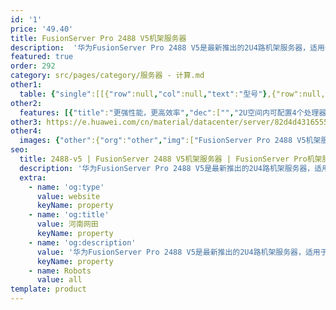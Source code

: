 ```yaml
---
id: '1'
price: '49.40'
title: FusionServer Pro 2488 V5机架服务器
description:  '华为FusionServer Pro 2488 V5是最新推出的2U4路机架服务器，适用于虚拟化、高性能计算(HPC)、数据库、SAP HANA等计算密集型场景，相比于2台传统2U2路机架服务器，在虚拟化应用场景中1台2488 V5可以带来约32%的OPEX节省。2488 V5在2U空间内可配置4个处理器，32条DDR4内存，以及最多25*2.5”的本地存储资源（可配置8个NVMe SSD）。集成DEMT智能功耗管理、FDM智能故障管理等专利技术，可选配华为FusionDirector全生命周期管理软件，能够有效降低运营成本、提升投资回报。'
featured: true
order: 292
category: src/pages/category/服务器 - 计算.md
other1: 
  table: {"single":[[{"row":null,"col":null,"text":"型号"},{"row":null,"col":null,"text":"FusionServer Pro 2488 V5"}],[{"row":null,"col":null,"text":"形态"},{"row":null,"col":null,"text":"2U 机架服务器"}],[{"row":null,"col":null,"text":"处理器"},{"row":null,"col":null,"text":"2/4个第一代英特尔®至强®可扩展处理5100/6100/8100系列，最高205W\n2/4个第二代英特尔®至强®可扩展处理5200/6200/8200系列，最高205W\n"}],[{"row":null,"col":null,"text":"内存"},{"row":null,"col":null,"text":"32个DDR4内存插槽，最高2933MT/s；最多8个英特尔®傲腾™持久内存100系列，最高2666MT/s"}],[{"row":null,"col":null,"text":"本地存储"},{"row":null,"col":null,"text":"提供多种不同的硬盘配置，硬盘支持热插拔：\n\n可配置8个前置的2.5英寸SAS/SATA硬盘\n可配置25个前置的2.5英寸SAS/SATA硬盘\n可配置8个前置的2.5英寸NVMe SSD硬盘，以及16个前置的2.5英寸SAS/SATA硬盘\n支持Flash存储：\n\n双M.2 SSDs"}],[{"row":null,"col":null,"text":"RAID支持"},{"row":null,"col":null,"text":"可选配支持RAID0、1、10、1E、5、50、6、60等，支持Cache超级电容保护，提供RAID级别迁移、磁盘漫游等功能"}],[{"row":null,"col":null,"text":"板载网络"},{"row":null,"col":null,"text":"支持2个GE网口和2个10GE网口"}],[{"row":null,"col":null,"text":"PCIe扩展"},{"row":null,"col":null,"text":"最多9个PCIe 3.0扩展槽位"}],[{"row":null,"col":null,"text":"风扇"},{"row":null,"col":null,"text":"4个热插拔的风扇，支持单风扇失效"}],[{"row":null,"col":null,"text":"电源"},{"row":null,"col":null,"text":"支持1+1冗余，可选配的电源模块如下：\n\n2000W AC白金电源\n1500W AC白金电源\n900W AC白金电源\n1200W DC电源"}],[{"row":null,"col":null,"text":"管理"},{"row":null,"col":null,"text":"华为iBMC芯片集成1个专用管理GE网口，提供全面的故障诊断、自动化运维、硬件安全加固等管理特性\niBMC支持Redﬁsh、SNMP、IPMI2.0等标准接口；提供基于HTML5/VNC KVM的远程管理界面；支持免CD部署和Agentless特性简化管理复杂度\n可选配华为FusionDirector管理软件，提供无状态计算、OS批量部署、固件自动升级等高级管理特性，实现全生命周期智能化、自动化管理"}],[{"row":null,"col":null,"text":"工作温度"},{"row":null,"col":null,"text":"5°C ～ 45°C（41°F ～ 113°F）（符合ASHRAE CLASS A3 和 A4 标准）"}],[{"row":null,"col":null,"text":"产品认证"},{"row":null,"col":null,"text":"CE、UL、FCC、CCC、RoHS等"}],[{"row":null,"col":null,"text":"安装套件"},{"row":null,"col":null,"text":"L型滑道、可伸缩滑道、抱轨"}],[{"row":null,"col":null,"text":"尺寸(高x宽x深)"},{"row":null,"col":null,"text":"机箱尺寸：86.1 mm（2U）×447 mm×748 mm"}]]}
other2:
  features: [{"title":"更强性能，更高效率","dec":["","2U空间内可配置4个处理器；支持32条DDR4内存；支持最大25个2.5”本地硬盘配置；支持2*GE+2*10GE的板载网络，满足98%应用场景的网络需求。",""]},{"title":"智慧节能，更高能效","dec":["","专利的DEMT智能功耗管理技术，采用部件休眠、PID节能调速、电源主备供电等多维度节能措施，在不影响负载性能的前提下节省整机功耗高达15%；可选配2000W白金交流电源模块，采用直流及高压直流HVDC技术，提高能源利用率。\n"]},{"title":"智能管理，开放集成","dec":["","全生命周期智能运维，FDM深度故障诊断技术，核心部件故障诊断准确率达93%；板载网卡满足网络高IO业务所需，配置简洁；标准化开放接口及开发指南，易于第三方管理软件无缝集成。",""]}]
other3: https://e.huawei.com/cn/material/datacenter/server/82d4d43165554139ad1afc7831719d49
other4:
  images: {"other":{"org":"other","img":["FusionServer Pro 2488 V5机架服务器.webp"]}}
seo:
  title: 2488-v5 | FusionServer 2488 V5机架服务器 | FusionServer Pro机架服务器 | FusionServer Pro智能服务器 | 服务器 - 计算 | 数据中心
  description: '华为FusionServer Pro 2488 V5是最新推出的2U4路机架服务器，适用于虚拟化、高性能计算(HPC)、数据库、SAP HANA等计算密集型场景，相比于2台传统2U2路机架服务器，在虚拟化应用场景中1台2488 V5可以带来约32%的OPEX节省。2488 V5在2U空间内可配置4个处理器，32条DDR4内存，以及最多25*2.5”的本地存储资源（可配置8个NVMe SSD）。集成DEMT智能功耗管理、FDM智能故障管理等专利技术，可选配华为FusionDirector全生命周期管理软件，能够有效降低运营成本、提升投资回报。'
  extra:
    - name: 'og:type'
      value: website
      keyName: property
    - name: 'og:title'
      value: 河南网田
      keyName: property
    - name: 'og:description'
      value: '华为FusionServer Pro 2488 V5是最新推出的2U4路机架服务器，适用于虚拟化、高性能计算(HPC)、数据库、SAP HANA等计算密集型场景，相比于2台传统2U2路机架服务器，在虚拟化应用场景中1台2488 V5可以带来约32%的OPEX节省。2488 V5在2U空间内可配置4个处理器，32条DDR4内存，以及最多25*2.5”的本地存储资源（可配置8个NVMe SSD）。集成DEMT智能功耗管理、FDM智能故障管理等专利技术，可选配华为FusionDirector全生命周期管理软件，能够有效降低运营成本、提升投资回报。'
      keyName: property
    - name: Robots
      value: all
template: product
---
```

